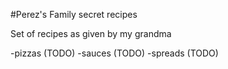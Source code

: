 #Perez's Family secret recipes

Set of recipes as given by my grandma

-pizzas (TODO)
-sauces (TODO)
-spreads (TODO)